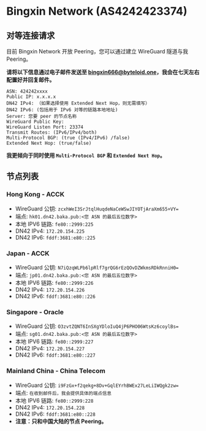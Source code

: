 # Bingxin Network (AS4242423374) 

## 对等连接请求

目前 Bingxin Network 开放 Peering，您可以通过建立 WireGuard 隧道与我 Peering。

**请将以下信息通过电子邮件发送至 bingxin666@byteloid.one，我会在七天左右配置好并回复邮件。**

```text
ASN: 424242xxxx
Public IP: x.x.x.x
DN42 IPv4: （如果选择使用 Extended Next Hop，则无需填写）
DN42 IPv6: (包括用于 IPv6 对等的链路本地地址)
Server: 您要 peer 的节点名称
WireGuard Public Key:
WireGuard Listen Port: 23374
Transmit Routes: (IPv6/IPv4/both)
Multi-Protocol BGP: (true (IPv4/IPv6) /false)
Extended Next Hop: (true/false)
```

**我更倾向于同时使用 `Multi-Protocol BGP` 和 `Extended Next Hop`。**

## 节点列表

### Hong Kong - ACCK
 - WireGuard 公钥: `zcxhWeI3SrJtqlHuqdeNaCeWSwJIYOTjAraXm655+VY=`
 - 端点: `hk01.dn42.baka.pub:<您 ASN 的最后五位数字>`
 - 本地 IPV6 链路: `fe80::2999:225`
 - DN42 IPv4: `172.20.154.225`
 - DN42 IPv6: `fddf:3681:e80::225`

### Japan - ACCK
 - WireGuard 公钥: `N7iQzqWLPb6lpRlf7grQG6rEzQOvDZWkmsRDkRnniH0=`
 - 端点: `jp01.dn42.baka.pub:<您 ASN 的最后五位数字>`
 - 本地 IPV6 链路: `fe80::2999:226`
 - DN42 IPv4: `172.20.154.226`
 - DN42 IPv6: `fddf:3681:e80::226`

### Singapore - Oracle
 - WireGuard 公钥: `O3zvtZQNT6InSXgYDloIuQ4jP6PHO06WtsKz6coylBs=`
 - 端点: `sg01.dn42.baka.pub:<您 ASN 的最后五位数字>`
 - 本地 IPV6 链路: `fe80::2999:227`
 - DN42 IPv4: `172.20.154.227`
 - DN42 IPv6: `fddf:3681:e80::227`

### Mainland China - China Telecom
 - WireGuard 公钥: `i9FzGx+f2qekg+8Dv+GqlEYrhBWEx27LeLiIWQgk2zw=`
 - 端点: `在收到邮件后，我会提供具体的端点信息`
 - 本地 IPV6 链路: `fe80::2999:228`
 - DN42 IPv4: `172.20.154.228`
 - DN42 IPv6: `fddf:3681:e80::228`
 - **注意：只和中国大陆的节点 Peering。**
